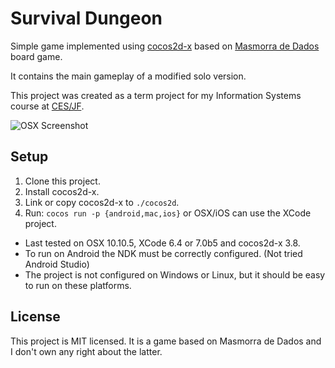 # Survival Dungeon

Simple game implemented using [cocos2d-x](https://github.com/cocos2d/cocos2d-x) based on [Masmorra de Dados](https://www.catarse.me/pt/masmorra) board game.

It contains the main gameplay of a modified solo version.

This project was created as a term project for my Information Systems course at [CES/JF](http://www.cesjf.br/).

![OSX Screenshot](https://github.com/marlonandrade/survival_dungeon/raw/master/screenshots/osx_main.png)

## Setup

1. Clone this project.
2. Install cocos2d-x.
3. Link or copy cocos2d-x to `./cocos2d`.
4. Run: `cocos run -p {android,mac,ios}` or OSX/iOS can use the XCode project.

* Last tested on OSX 10.10.5, XCode 6.4 or 7.0b5 and cocos2d-x 3.8.
* To run on Android the NDK must be correctly configured. (Not tried Android Studio)
* The project is not configured on Windows or Linux, but it should be easy to run on these platforms.

## License

This project is MIT licensed. It is a game based on Masmorra de Dados and I don't own any right about the latter.
